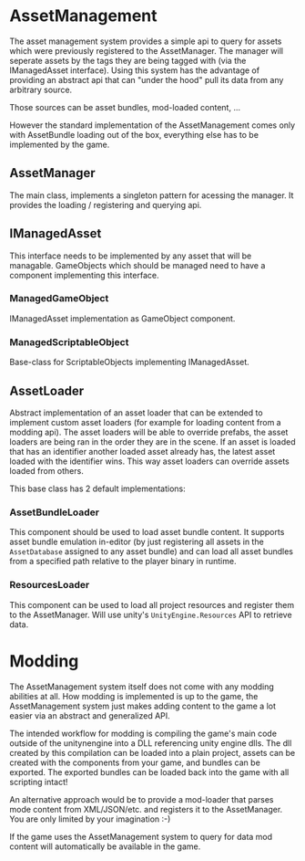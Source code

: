 # AssetManagement

The asset management system provides a simple api to query for assets which were previously registered to the AssetManager.
The manager will seperate assets by the tags they are being tagged with (via the IManagedAsset interface).
Using this system has the advantage of providing an abstract api that can "under the hood" pull its data from any arbitrary source.

Those sources can be asset bundles, mod-loaded content, ...

However the standard implementation of the AssetManagement comes only with AssetBundle loading out of the box, everything else has to be implemented by the game.

## AssetManager

The main class, implements a singleton pattern for acessing the manager.
It provides the loading / registering and querying api.

## IManagedAsset

This interface needs to be implemented by any asset that will be managable.
GameObjects which should be managed need to have a component implementing this interface.

### ManagedGameObject

IManagedAsset implementation as GameObject component.

### ManagedScriptableObject

Base-class for ScriptableObjects implementing IManagedAsset.

## AssetLoader

Abstract implementation of an asset loader that can be extended to implement custom asset loaders (for example for loading content from a modding api).
The asset loaders will be able to override prefabs, the asset loaders are being ran in the order they are in the scene.
If an asset is loaded that has an identifier another loaded asset already has, the latest asset loaded with the identifier wins.
This way asset loaders can override assets loaded from others.

This base class has 2 default implementations:

### AssetBundleLoader

This component should be used to load asset bundle content.
It supports asset bundle emulation in-editor (by just registering all assets in the `AssetDatabase` assigned to any asset bundle) and can load all asset bundles from a specified path relative to the player binary in runtime.

### ResourcesLoader

This component can be used to load all project resources and register them to the AssetManager.
Will use unity's `UnityEngine.Resources` API to retrieve data.

# Modding

The AssetManagement system itself does not come with any modding abilities at all.
How modding is implemented is up to the game, the AssetManagement system just makes adding content to the game a lot easier via an abstract and generalized API.

The intended workflow for modding is compiling the game's main code outside of the unitynengine into a DLL referencing unity engine dlls.
The dll created by this compilation can be loaded into a plain project, assets can be created with the components from your game, and bundles can be exported.
The exported bundles can be loaded back into the game with all scripting intact!

An alternative approach would be to provide a mod-loader that parses mode content from XML/JSON/etc. and registers it to the AssetManager.
You are only limited by your imagination :-)

If the game uses the AssetManagement system to query for data mod content will automatically be available in the game.